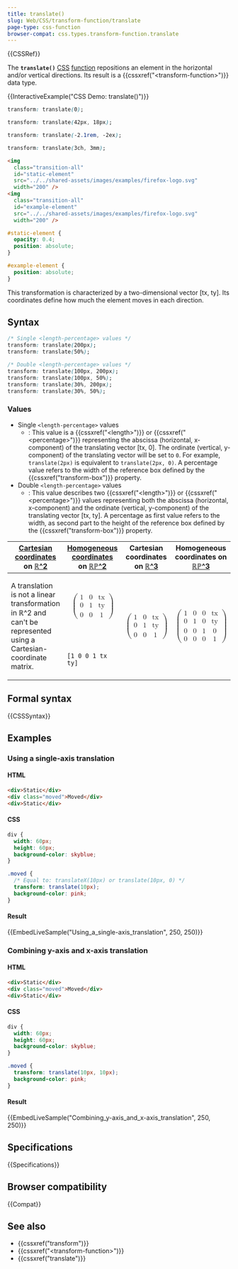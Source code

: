 ```yaml
---
title: translate()
slug: Web/CSS/transform-function/translate
page-type: css-function
browser-compat: css.types.transform-function.translate
---
```


{{CSSRef}}

The **`translate()`** [CSS](/en-US/docs/Web/CSS) [function](/en-US/docs/Web/CSS/CSS_Functions) repositions an element in the horizontal and/or vertical
directions. Its result is a {{cssxref("&lt;transform-function&gt;")}} data type.

{{InteractiveExample("CSS Demo: translate()")}}

```css interactive-example-choice
transform: translate(0);
```

```css interactive-example-choice
transform: translate(42px, 18px);
```

```css interactive-example-choice
transform: translate(-2.1rem, -2ex);
```

```css interactive-example-choice
transform: translate(3ch, 3mm);
```

```html interactive-example
<img
  class="transition-all"
  id="static-element"
  src="../../shared-assets/images/examples/firefox-logo.svg"
  width="200" />
<img
  class="transition-all"
  id="example-element"
  src="../../shared-assets/images/examples/firefox-logo.svg"
  width="200" />
```

```css interactive-example
#static-element {
  opacity: 0.4;
  position: absolute;
}

#example-element {
  position: absolute;
}
```

This transformation is characterized by a two-dimensional vector [tx, ty]. Its coordinates define how much the element moves
in each direction.

## Syntax

```css
/* Single <length-percentage> values */
transform: translate(200px);
transform: translate(50%);

/* Double <length-percentage> values */
transform: translate(100px, 200px);
transform: translate(100px, 50%);
transform: translate(30%, 200px);
transform: translate(30%, 50%);
```

### Values

- Single `<length-percentage>` values
  - : This value is a {{cssxref("&lt;length&gt;")}} or {{cssxref("&lt;percentage&gt;")}} representing the abscissa
    (horizontal, x-component) of the translating vector [tx, 0]. The ordinate (vertical, y-component) of the translating
    vector will be set to `0`. For example, `translate(2px)` is equivalent to
    `translate(2px, 0)`. A percentage value refers to the width of the reference box defined by the
    {{cssxref("transform-box")}} property.
- Double `<length-percentage>` values
  - : This value describes two {{cssxref("&lt;length&gt;")}} or {{cssxref("&lt;percentage&gt;")}} values representing
    both the abscissa (horizontal, x-component) and the ordinate (vertical, y-component) of the translating vector [tx, ty]. A percentage as first
    value refers to the width, as second part to the height of the reference box defined by the
    {{cssxref("transform-box")}} property.

<table class="standard-table">
  <thead>
    <tr>
      <th scope="col"><a href="/en-US/docs/Web/CSS/transform-function#cartesian_coordinates">Cartesian coordinates</a> on <a href="https://en.wikipedia.org/wiki/Real_coordinate_space">ℝ^2</a></th>
      <th scope="col"><a href="https://en.wikipedia.org/wiki/Homogeneous_coordinates">Homogeneous coordinates</a> on <a href="https://en.wikipedia.org/wiki/Real_projective_plane">ℝℙ^2</a></th>
      <th scope="col">Cartesian coordinates on <a href="https://en.wikipedia.org/wiki/Real_coordinate_space">ℝ^3</a></th>
      <th scope="col">Homogeneous coordinates on <a href="https://en.wikipedia.org/wiki/Real_projective_space">ℝℙ^3</a></th>
    </tr>
  </thead>
  <tbody>
    <tr>
      <td rowspan="2">
        <p>
          A translation is not a linear transformation in ℝ^2 and can't be represented using a Cartesian-coordinate matrix.
        </p>
      </td>
      <td>
        <math display="block">
          <semantics><mrow><mo>(</mo><mtable><mtr><mtd><mn>1</mn></mtd><mtd><mn>0</mn></mtd><mtd><mi>tx</mi></mtd></mtr><mtr><mtd><mn>0</mn></mtd><mtd><mn>1</mn></mtd><mtd><mi>ty</mi></mtd></mtr><mtr><mtd><mn>0</mn></mtd><mtd><mn>0</mn></mtd><mtd><mn>1</mn></mtd></mtr></mtable><mo>)</mo></mrow><annotation encoding="TeX">\left( \begin{array}{ccc} 1 & 0 & tx \\ 0 & 1 & ty \\ 0 & 0 & 1 \end{array} \right)</annotation></semantics>
        </math>
      </td>
      <td rowspan="2">
        <math display="block">
          <semantics><mrow><mo>(</mo><mtable><mtr><mtd><mn>1</mn></mtd><mtd><mn>0</mn></mtd><mtd><mi>tx</mi></mtd></mtr><mtr><mtd><mn>0</mn></mtd><mtd><mn>1</mn></mtd><mtd><mi>ty</mi></mtd></mtr><mtr><mtd><mn>0</mn></mtd><mtd><mn>0</mn></mtd><mtd><mn>1</mn></mtd></mtr></mtable><mo>)</mo></mrow><annotation encoding="TeX">\left( \begin{array}{ccc} 1 & 0 & tx \\ 0 & 1 & ty \\ 0 & 0 & 1 \end{array} \right)</annotation></semantics>
        </math>
      </td>
      <td rowspan="2">
        <math display="block">
          <semantics><mrow><mo>(</mo><mtable><mtr><mtd><mn>1</mn></mtd><mtd><mn>0</mn></mtd><mtd><mn>0</mn></mtd><mtd><mi>tx</mi></mtd></mtr><mtr><mtd><mn>0</mn></mtd><mtd><mn>1</mn></mtd><mtd><mn>0</mn></mtd><mtd><mi>ty</mi></mtd></mtr><mtr><mtd><mn>0</mn></mtd><mtd><mn>0</mn></mtd><mtd><mn>1</mn></mtd><mtd><mn>0</mn></mtd></mtr><mtr><mtd><mn>0</mn></mtd><mtd><mn>0</mn></mtd><mtd><mn>0</mn></mtd><mtd><mn>1</mn></mtd></mtr></mtable><mo>)</mo></mrow><annotation encoding="TeX">\left( \begin{array}{cccc} 1 & 0 & 0 & tx \\ 0 & 1 & 0 & ty \\ 0 & 0 & 1 & 0 \\ 0 & 0 & 0 & 1 \end{array} \right)</annotation></semantics>
        </math>
      </td>
    </tr>
    <tr>
      <td><code>[1 0 0 1 tx ty]</code></td>
    </tr>
  </tbody>
</table>

## Formal syntax

{{CSSSyntax}}

## Examples

### Using a single-axis translation

#### HTML

```html
<div>Static</div>
<div class="moved">Moved</div>
<div>Static</div>
```

#### CSS

```css
div {
  width: 60px;
  height: 60px;
  background-color: skyblue;
}

.moved {
  /* Equal to: translateX(10px) or translate(10px, 0) */
  transform: translate(10px);
  background-color: pink;
}
```

#### Result

{{EmbedLiveSample("Using_a_single-axis_translation", 250, 250)}}

### Combining y-axis and x-axis translation

#### HTML

```html
<div>Static</div>
<div class="moved">Moved</div>
<div>Static</div>
```

#### CSS

```css
div {
  width: 60px;
  height: 60px;
  background-color: skyblue;
}

.moved {
  transform: translate(10px, 10px);
  background-color: pink;
}
```

#### Result

{{EmbedLiveSample("Combining_y-axis_and_x-axis_translation", 250, 250)}}

## Specifications

{{Specifications}}

## Browser compatibility

{{Compat}}

## See also

- {{cssxref("transform")}}
- {{cssxref("&lt;transform-function&gt;")}}
- {{cssxref("translate")}}
